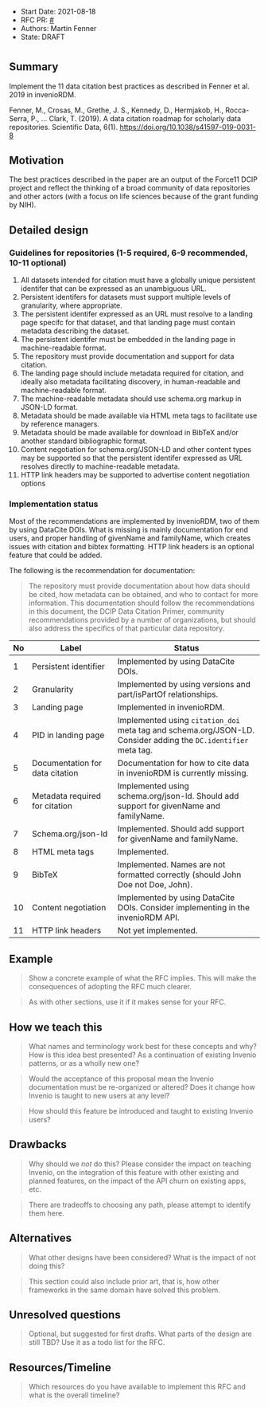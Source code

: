 - Start Date: 2021-08-18
- RFC PR: [#<PR>](https://github.com/inveniosoftware/rfcs/pull/<PR>)
- Authors: Martin Fenner
- State: DRAFT

# <RFC Data Citation Best Practices>

## Summary

Implement the 11 data citation best practices as described in Fenner et al. 2019 in invenioRDM.

Fenner, M., Crosas, M., Grethe, J. S., Kennedy, D., Hermjakob, H., Rocca-Serra, P., … Clark, T. (2019). A data citation roadmap for scholarly data repositories. Scientific Data, 6(1). https://doi.org/10.1038/s41597-019-0031-8

## Motivation

The best practices described in the paper are an output of the Force11 DCIP project and reflect the thinking of a broad community of data repositories and other actors (with a focus on life sciences because of the grant funding by NIH).

## Detailed design

### Guidelines for repositories (1-5 required, 6-9 recommended, 10-11 optional)

1. All datasets intended for citation must have a globally unique persistent identifer that can be expressed as an unambiguous URL.
2. Persistent identifers for datasets must support multiple levels of granularity, where appropriate.
3. The persistent identifer expressed as an URL must resolve to a landing page specifc for that dataset, and that landing page must contain metadata describing the dataset.
4. The persistent identifer must be embedded in the landing page in machine-readable format.
5. The repository must provide documentation and support for data citation.
6. The landing page should include metadata required for citation, and ideally also metadata facilitating discovery, in human-readable and machine-readable format.
7. The machine-readable metadata should use schema.org markup in JSON-LD format.
8. Metadata should be made available via HTML meta tags to facilitate use by reference managers.
9. Metadata should be made available for download in BibTeX and/or another standard bibliographic format.
10. Content negotiation for schema.org/JSON-LD and other content types may be supported so that the persistent identifer expressed as URL resolves directly to machine-readable metadata.
11. HTTP link headers may be supported to advertise content negotiation options

### Implementation status

Most of the recommendations are implemented by invenioRDM, two of them by using DataCite DOIs. What is missing is mainly documentation for end users, and proper handling of givenName and familyName, which creates issues with citation and bibtex formatting. HTTP link headers is an optional feature that could be added.

The following is the recommendation for documentation:

> The repository must provide documentation about how data should be cited, how metadata can be obtained, and who to contact for more information. This documentation should follow the recommendations in this document, the DCIP Data Citation Primer, community recommendations provided by a number of organizations, but should also address the specifics of that particular data repository.

| No  | Label                           | Status                                                                                                          |
| --- | ------------------------------- | --------------------------------------------------------------------------------------------------------------- |
| 1   | Persistent identifier           | Implemented by using DataCite DOIs.                                                                             |
| 2   | Granularity                     | Implemented by using versions and part/isPartOf relationships.                                                  |
| 3   | Landing page                    | Implemented in invenioRDM.                                                                                      |
| 4   | PID in landing page             | Implemented using `citation_doi` meta tag and schema.org/JSON-LD. Consider adding the `DC.identifier` meta tag. |
| 5   | Documentation for data citation | Documentation for how to cite data in invenioRDM is currently missing.                                          |
| 6   | Metadata required for citation  | Implemented using schema.org/json-ld. Should add support for givenName and familyName.                          |
| 7   | Schema.org/json-ld              | Implemented. Should add support for givenName and familyName.                                                   |
| 8   | HTML meta tags                  | Implemented.                                                                                                    |
| 9   | BibTeX                          | Implemented. Names are not formatted correctly (should John Doe not Doe, John).                                 |
| 10  | Content negotiation             | Implemented by using DataCite DOIs. Consider implementing in the invenioRDM API.                                |
| 11  | HTTP link headers               | Not yet implemented.                                                                                            |

## Example

> Show a concrete example of what the RFC implies. This will make the consequences of adopting the RFC much clearer.

> As with other sections, use it if it makes sense for your RFC.

## How we teach this

> What names and terminology work best for these concepts and why? How is this idea best presented? As a continuation of existing Invenio patterns, or as a wholly new one?

> Would the acceptance of this proposal mean the Invenio documentation must be re-organized or altered? Does it change how Invenio is taught to new users at any level?

> How should this feature be introduced and taught to existing Invenio users?

## Drawbacks

> Why should we _not_ do this? Please consider the impact on teaching Invenio, on the integration of this feature with other existing and planned features, on the impact of the API churn on existing apps, etc.

> There are tradeoffs to choosing any path, please attempt to identify them here.

## Alternatives

> What other designs have been considered? What is the impact of not doing this?

> This section could also include prior art, that is, how other frameworks in the same domain have solved this problem.

## Unresolved questions

> Optional, but suggested for first drafts. What parts of the design are still TBD? Use it as a todo list for the RFC.

## Resources/Timeline

> Which resources do you have available to implement this RFC and what is the overall timeline?
